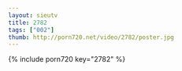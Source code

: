 ```yaml
--- 
layout: sieutv
title: 2782
tags: ["002"]
thumb: http://porn720.net/video/2782/poster.jpg
---
```

{% include porn720 key="2782" %} 
